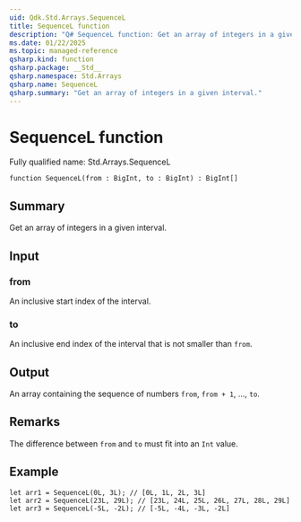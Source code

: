 ```yaml
---
uid: Qdk.Std.Arrays.SequenceL
title: SequenceL function
description: "Q# SequenceL function: Get an array of integers in a given interval."
ms.date: 01/22/2025
ms.topic: managed-reference
qsharp.kind: function
qsharp.package: __Std__
qsharp.namespace: Std.Arrays
qsharp.name: SequenceL
qsharp.summary: "Get an array of integers in a given interval."
---
```


# SequenceL function

Fully qualified name: Std.Arrays.SequenceL

```qsharp
function SequenceL(from : BigInt, to : BigInt) : BigInt[]
```

## Summary
Get an array of integers in a given interval.

## Input
### from
An inclusive start index of the interval.
### to
An inclusive end index of the interval that is not smaller than `from`.

## Output
An array containing the sequence of numbers `from`, `from + 1`, ...,
`to`.

## Remarks
The difference between `from` and `to` must fit into an `Int` value.

## Example
```qsharp
let arr1 = SequenceL(0L, 3L); // [0L, 1L, 2L, 3L]
let arr2 = SequenceL(23L, 29L); // [23L, 24L, 25L, 26L, 27L, 28L, 29L]
let arr3 = SequenceL(-5L, -2L); // [-5L, -4L, -3L, -2L]
```
